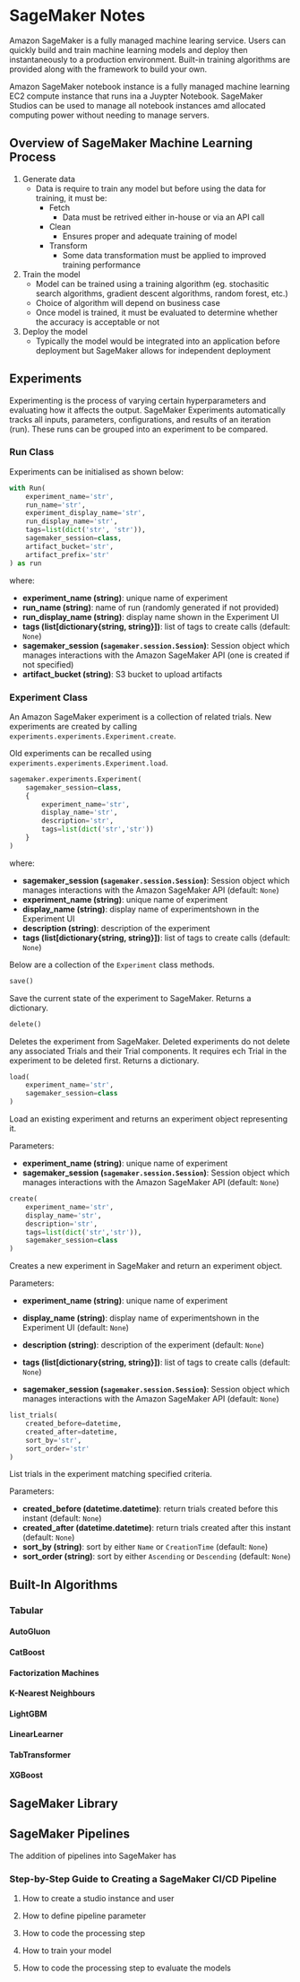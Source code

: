 # SageMaker Notes

Amazon SageMaker is a fully managed machine learing service. Users can quickly build and train machine learning models and deploy then instantaneously to a production environment. Built-in training algorithms are provided along with the framework to build your own.

Amazon SageMaker notebook instance is a fully managed machine learning EC2 compute instance that runs ina a Juypter Notebook. SageMaker Studios can be used to manage all notebook instances amd allocated computing power without needing to manage servers.

## Overview of SageMaker Machine Learning Process

1. Generate data
    - Data is require to train any model but before using the data for training, it must be:
        - Fetch
            - Data must be retrived either in-house or via an API call
        - Clean
            - Ensures proper and adequate training of model
        - Transform
            - Some data transformation must be applied to improved training performance
2. Train the model
    - Model can be trained using a training algorithm (eg. stochasitic search algorithms, gradient descent algorithms, random forest, etc.)
    - Choice of algorithm will depend on business case
    - Once model is trained, it must be evaluated to determine whether the accuracy is acceptable or not
3. Deploy the model
    - Typically the model would be integrated into an application before deployment but SageMaker allows for independent deployment

## Experiments

Experimenting is the process of varying certain hyperparameters and evaluating how it affects the output. SageMaker Experiments automatically tracks all inputs, parameters, configurations, and results of an iteration (run). These runs can be grouped into an experiment to be compared.


### Run Class
Experiments can be initialised as shown below:
```py
with Run(
    experiment_name='str',
    run_name='str',
    experiment_display_name='str',
    run_display_name='str',
    tags=list(dict('str', 'str')),
    sagemaker_session=class,
    artifact_bucket='str',
    artifact_prefix='str'
) as run
```
where:
- **experiment_name (string)**: unique name of experiment
- **run_name (string)**: name of run (randomly generated if not provided)
- **run_display_name (string)**: display name shown in the Experiment UI
- **tags (list[dictionary{string, string}])**: list of tags to create calls (default: `None`)
- **sagemaker_session (`sagemaker.session.Session`)**: Session object which manages interactions with the Amazon SageMaker API (one is created if not specified)
- **artifact_bucket (string)**: S3 bucket to upload artifacts 

### Experiment Class
An Amazon SageMaker experiment is a collection of related trials. New experiments are created by calling `experiments.experiments.Experiment.create`. 

Old experiments can be recalled using `experiments.experiments.Experiment.load`. 

```py
sagemaker.experiments.Experiment(
    sagemaker_session=class,
    {
        experiment_name='str',
        display_name='str',
        description='str',
        tags=list(dict('str','str'))
    }
)
```
where:
- **sagemaker_session (`sagemaker.session.Session`)**: Session object which manages interactions with the Amazon SageMaker API (default: `None`)
- **experiment_name (string)**: unique name of experiment
- **display_name (string)**: display name of experimentshown in the Experiment UI
- **description (string)**: description of the experiment
- **tags (list[dictionary{string, string}])**: list of tags to create calls (default: `None`)

Below are a collection of the `Experiment` class methods.

```py
save()
```
Save the current state of the experiment to SageMaker. Returns a dictionary.

```py
delete()
```
Deletes the experiment from SageMaker. Deleted experiments do not delete any associated Trials and their Trial components. It requires ech Trial in the experiment to be deleted first. Returns a dictionary.

```py
load(
    experiment_name='str',
    sagemaker_session=class
)
```
Load an existing experiment and returns an experiment object representing it.

Parameters:
- **experiment_name (string)**: unique name of experiment
- **sagemaker_session (`sagemaker.session.Session`)**: Session object which manages interactions with the Amazon SageMaker API (default: `None`)

```py
create(
    experiment_name='str',
    display_name='str',
    description='str',
    tags=list(dict('str','str')),
    sagemaker_session=class
)
```
Creates a new experiment in SageMaker and return an experiment object.

Parameters:
- **experiment_name (string)**: unique name of experiment
- **display_name (string)**: display name of experimentshown in the Experiment UI (default: `None`)
- **description (string)**: description of the experiment (default: `None`)
- **tags (list[dictionary{string, string}])**: list of tags to create calls (default: `None`)

- **sagemaker_session (`sagemaker.session.Session`)**: Session object which manages interactions with the Amazon SageMaker API (default: `None`)

```py
list_trials(
    created_before=datetime,
    created_after=datetime,
    sort_by='str',
    sort_order='str'
)
```
List trials in the experiment matching specified criteria.

Parameters:
- **created_before (datetime.datetime)**: return trials created before this instant (default: `None`)
- **created_after (datetime.datetime)**: return trials created after this instant (default: `None`)
- **sort_by (string)**: sort by either `Name` or `CreationTime` (default: `None`)
- **sort_order (string)**: sort by either `Ascending` or `Descending` (default: `None`)

## Built-In Algorithms

### Tabular
#### AutoGluon
#### CatBoost
#### Factorization Machines
#### K-Nearest Neighbours
#### LightGBM
#### LinearLearner
#### TabTransformer
#### XGBoost

## SageMaker Library

## SageMaker Pipelines

The addition of pipelines into SageMaker has 

### Step-by-Step Guide to Creating a SageMaker CI/CD Pipeline

1. How to create a studio instance and user

2. How to define pipeline parameter

3. How to code the processing step

4. How to train your model

5. How to code the processing step to evaluate the models

